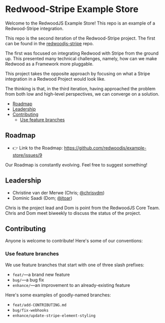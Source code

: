 # Redwood-Stripe Example Store

Welcome to the RedwoodJS Example Store!
This repo is an example of a Redwood-Stripe integration.

This repo is the second iteration of the Redwood-Stripe project.
The first can be found in the [redwoodjs-stripe](https://github.com/chrisvdm/redwoodjs-stripe) repo.

The first was focused on integrating Redwood with Stripe from the ground up.
This presented many technical challenges, namely, how can we make Redwood as a Framework more pluggable.

This project takes the opposite approach by focusing on what a Stripe integration in a Redwood Project would look like.

The thinking is that, in the third iteration, having approached the problem from both low and high-level perspectives, we can converge on a solution.

  - [Roadmap](#roadmap)
  - [Leadership](#leadership)
  - [Contributing](#contributing)
    - [Use feature branches](#use-feature-branches)

## Roadmap

- 👉 Link to the Roadmap: https://github.com/redwoodjs/example-store/issues/9

Our Roadmap is constantly evolving. Feel free to suggest something!

## Leadership

- Christine van der Merwe (Chris; [@chrisvdm](https://github.com/chrisvdm))
- Dominic Saadi (Dom; [@jtoar](https://github.com/jtoar))

Chris is the project lead and Dom is point from the RedwoodJS Core Team.
Chris and Dom meet biweekly to discuss the status of the project.

## Contributing

Anyone is welcome to contribute! Here's some of our conventions:

### Use feature branches

We use feature branches that start with one of three slash prefixes:

- `feat/`—a brand new feature
- `bug/`—a bug fix
- `enhance/`—an improvement to an already-existing feature

Here's some examples of goodly-named branches:

- `feat/add-CONTRIBUTING.md`
- `bug/fix-webhooks`
- `enhance/update-stripe-element-styling`
